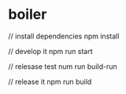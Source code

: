 # boiler

// install dependencies
npm install

// develop it
npm run start

// relesase test
num run build-run

// release it
npm run build


